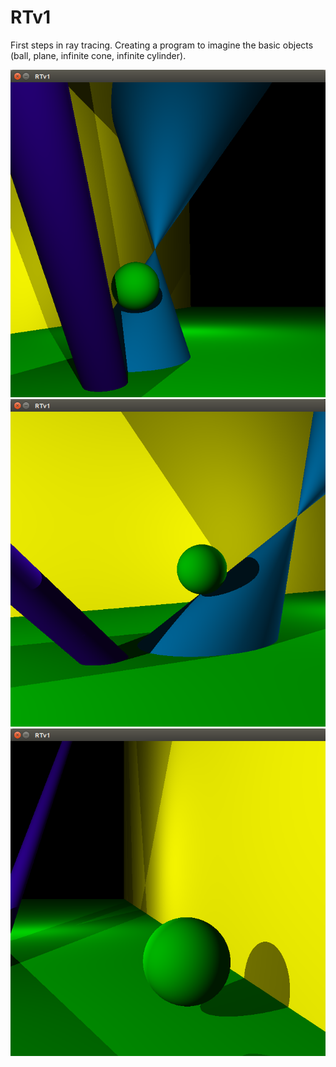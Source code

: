 # RTv1
First steps in ray tracing. Creating a program to imagine the basic objects (ball, plane, infinite cone, infinite cylinder).

![image1](https://raw.githubusercontent.com/LlimaV10/RTv1/master/readme_images/1.png)
![image2](https://raw.githubusercontent.com/LlimaV10/RTv1/master/readme_images/2.png)
![image3](https://raw.githubusercontent.com/LlimaV10/RTv1/master/readme_images/3.png)
